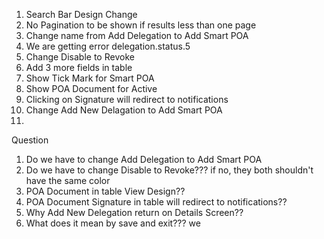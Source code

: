 1. Search Bar Design Change
2. No Pagination to be shown if results less than one page
3. Change name from Add Delegation to Add Smart POA
4. We are getting error delegation.status.5
5. Change Disable to Revoke
6. Add 3 more fields in table
7. Show Tick Mark for Smart POA
8. Show POA Document for Active
9. Clicking on Signature will redirect to notifications
10. Change Add New Delagation to Add Smart POA
11. 





Question
1. Do we have to change Add Delegation to Add Smart POA
2. Do we have to change Disable to Revoke??? if no, they both shouldn't have the same color
3. POA Document in table View Design??
4. POA Document Signature in table will redirect to notifications??
5. Why Add New Delegation return on Details Screen??
6. What does it mean by save and exit??? we 